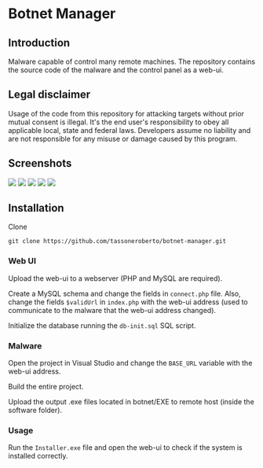 # Botnet Manager

## Introduction
Malware capable of control many remote machines.
The repository contains the source code of the malware and the control panel as a web-ui.

## Legal disclaimer
Usage of the code from this repository for attacking targets without prior mutual consent is illegal. It's the end user's responsibility to obey all applicable local, state and federal laws. Developers assume no liability and are not responsible for any misuse or damage caused by this program.

## Screenshots
![](https://raw.githubusercontent.com/tassoneroberto/botnet-manager/master/screenshots/screenshot1.png)
![](https://raw.githubusercontent.com/tassoneroberto/botnet-manager/master/screenshots/screenshot2.png)
![](https://raw.githubusercontent.com/tassoneroberto/botnet-manager/master/screenshots/screenshot3.png)
![](https://raw.githubusercontent.com/tassoneroberto/botnet-manager/master/screenshots/screenshot4.png)
![](https://raw.githubusercontent.com/tassoneroberto/botnet-manager/master/screenshots/screenshot5.png)

## Installation
Clone
```
git clone https://github.com/tassoneroberto/botnet-manager.git
```

### Web UI
Upload the web-ui to a webserver (PHP and MySQL are required).

Create a MySQL schema and change the fields in ```connect.php``` file. Also, change the fields ```$validUrl``` in ```index.php``` with the web-ui address (used to communicate to the malware that the web-ui address changed).

Initialize the database running the ```db-init.sql``` SQL script.

### Malware

Open the project in Visual Studio and change the ```BASE_URL``` variable with the web-ui address.

Build the entire project.

Upload the output .exe files located in botnet/EXE to remote host (inside the software folder).

### Usage

Run the ```Installer.exe``` file and open the web-ui to check if the system is installed correctly.
